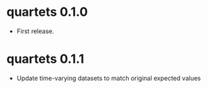 # quartets 0.1.0

* First release.

# quartets 0.1.1

* Update time-varying datasets to match original expected values
